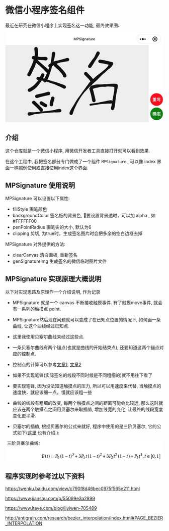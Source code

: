 # 微信小程序签名组件

最近在研究在微信小程序上实现签名这一功能, 最终效果图:

![](https://github.com/hugohuang1111/MPSignature/raw/master/doc/signature.jpg)

## 介绍

这个仓库就是一个微信小程序, 用微信开发者工具直接打开就可以看到效果.

在这个工程中, 我把签名部分专门做成了一个组件 `MPSignature` , 可以像 index 界面一样照例使用或直接使用index这个界面.

## MPSignature 使用说明

MPSignature 可以设置以下属性:

* fillStyle 画笔颜色
* backgroundColor 签名板的背景色, 要设置背景透时，可以加 alpha , 如 #FFFFFF00
* penPointRadius 画笔尖的大小, 默认为6
* clipping 剪切, 为true时，生成签名图片时会把多余的空白边框去掉

MPSignature 对外提供的方法:

* clearCanvas 清白画板, 重新签名
* genSignatureImg 生成签名的微信临时图片文件

## MPSignature 实现原理大概说明

以下对实现思路及原理作一个介绍说明, 作为记录

* MPSignature 就是一个 canvas 不断接收触摸事件. 有了触摸move事件, 就会有一系列的触摸点 point.

* MPSignature然后现在问题就可以变成了在已知点位置的情况下, 如何画一条曲线, 让这个曲线经过已知点.

* 这里我使用贝塞尔曲线来经过这些点.

* 一条贝塞尔曲线有两个锚点(也就是曲线的开始结束点), 还要知道这两个锚点对应的控制点.

* 控制点的计算可以参考[文章1](http://antigrain.com/research/bezier_interpolation/index.html#PAGE_BEZIER_INTERPOLATION), [文章2](https://www.iteye.com/blog/liyiwen-705489)

* 如果不实现笔锋(实际签名的线段不同时候是不同粗细的)就不用往下看了

* 要实现笔锋, 因为没法知道触摸点的压力, 所以可以用速度来代替, 当触摸点的速度快，就应该细一点，慢就应该粗一些

* 曲线的线段有粗细的改变, 每两个触摸点之间的距离可能会比较远, 那么这时就应该在两个触摸点之间用贝塞尔来取插值, 增加线宽的变化, 让最终的线段宽度变化更平滑.

* 贝塞尔的插值, 根据贝塞尔的公式来就好, 程序中使用的是三阶贝塞尔, 它的公式如下([这里](https://www.jianshu.com/p/55099e3a2899) 也有介绍.):

![](./doc/3beziercurve.jpg)


## 程序实现时参考过以下资料

https://wenku.baidu.com/view/c790f8d46bec0975f565e211.html

https://www.jianshu.com/p/55099e3a2899

https://www.iteye.com/blog/liyiwen-705489

http://antigrain.com/research/bezier_interpolation/index.html#PAGE_BEZIER_INTERPOLATION

